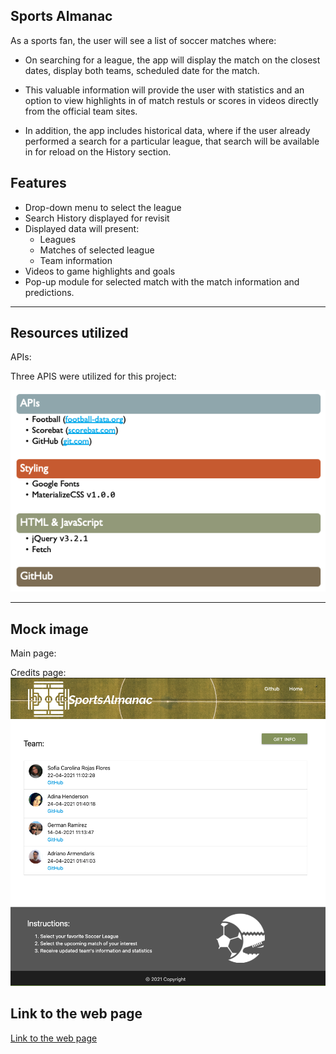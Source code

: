 ## Sports Almanac

As a sports fan, the user will see a list of soccer matches where:
- On searching for a league, the app will display the match on the closest dates, display both teams, scheduled date for the match.

- This valuable information will provide the user with statistics and an option to view highlights in of match restuls or scores in videos directly from the official team sites.

- In addition, the app includes historical data, where if the user already performed a search for a particular league, that search will be available in for reload on the History section.

## Features

* Drop-down menu to select the league
* Search History displayed for revisit
* Displayed data will present: 
    - Leagues
    - Matches of selected league
    - Team information
* Videos to game highlights and goals
* Pop-up module for selected match with the match information and predictions.

______________________

## Resources utilized

APIs:

Three APIS were utilized for this project:





![List of resources](./readme-docs/Resources.png)

----------------------------------

## Mock image
Main page:



Credits page:
![Samplescreen](./readme-docs/Credits.png)



## Link to the web page
[Link to the web page](https://...)
